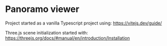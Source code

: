 # Panoramo viewer

Project started as a vanilla Typescript project using: https://vitejs.dev/guide/

Three.js scene initialization started with: https://threejs.org/docs/#manual/en/introduction/Installation
